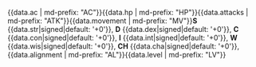 {{data.ac | md-prefix: "AC"}}{{data.hp | md-prefix: "HP"}}{{data.attacks | md-prefix: "ATK"}}{{data.movement | md-prefix: "MV"}}**S** {{data.str|signed|default: '+0'}}, **D** {{data.dex|signed|default: '+0'}}, **C** {{data.con|signed|default: '+0'}}, **I** {{data.int|signed|default: '+0'}}, **W** {{data.wis|signed|default: '+0'}}, **CH** {{data.cha|signed|default: '+0'}}, {{data.alignment | md-prefix: "AL"}}{{data.level | md-prefix: "LV"}}
